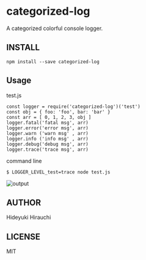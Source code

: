 # categorized-log
A categorized colorful console logger.

## INSTALL
```
npm install --save categorized-log
```

## Usage
test.js
```
const logger = require('categorized-log')('test')
const obj = { foo: 'foo', bar: 'bar' }
const arr = [ 0, 1, 2, 3, obj ]
logger.fatal('fatal msg', arr)
logger.error('error msg', arr)
logger.warn ('warn msg' , arr)
logger.info ('info msg' , arr)
logger.debug('debug msg', arr)
logger.trace('trace msg', arr)
```

command line
```
$ LOGGER_LEVEL_test=trace node test.js
```

![output](https://raw.githubusercontent.com/hirauchi0713/categorized-log/readme-images/output.png)

## AUTHOR
Hideyuki Hirauchi

## LICENSE
MIT

